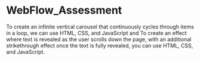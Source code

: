 # WebFlow_Assessment
To create an infinite vertical carousel that continuously cycles through items in a loop, we can use HTML, CSS, and JavaScript and To create an effect where text is revealed as the user scrolls down the page, with an additional strikethrough effect once the text is fully revealed, you can use HTML, CSS, and JavaScript.
